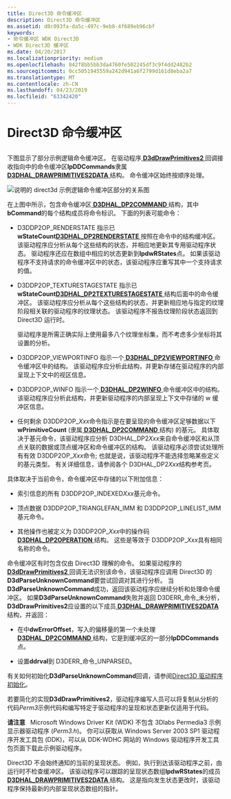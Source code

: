 ```yaml
---
title: Direct3D 命令缓冲区
description: Direct3D 命令缓冲区
ms.assetid: d8c093fa-da5c-497c-9eb8-4f689eb96cbf
keywords:
- 命令缓冲区 WDK Direct3D
- WDK Direct3D 缓冲区
ms.date: 04/20/2017
ms.localizationpriority: medium
ms.openlocfilehash: 842f8bb5bb3da4760fe502245df3c9f4dd2482b2
ms.sourcegitcommit: 0cc5051945559a242d941a6f2799d161d8eba2a7
ms.translationtype: MT
ms.contentlocale: zh-CN
ms.lasthandoff: 04/23/2019
ms.locfileid: "63342420"
---
```

# <a name="direct3d-command-buffers"></a>Direct3D 命令缓冲区


## <span id="ddk_direct3d_command_buffers_gg"></span><span id="DDK_DIRECT3D_COMMAND_BUFFERS_GG"></span>


下图显示了部分示例逻辑命令缓冲区。 在驱动程序[ **D3dDrawPrimitives2** ](https://msdn.microsoft.com/library/windows/hardware/ff544704)回调接收指向中的命令缓冲区**lpDDCommands**隶属[ **D3DHAL\_DRAWPRIMITIVES2DATA** ](https://msdn.microsoft.com/library/windows/hardware/ff545957)结构。 命令缓冲区始终按顺序处理。

![说明的 direct3d 示例逻辑命令缓冲区部分的关系图](images/d3dcmbuf.png)

在上图中所示，包含命令缓冲区[ **D3DHAL\_DP2COMMAND** ](https://msdn.microsoft.com/library/windows/hardware/ff545454)结构，其中**bCommand**的每个结构成员将命令标识。 下面的列表可能命令：

-   D3DDP2OP\_RENDERSTATE 指示已**wStateCount**[**D3DHAL\_DP2RENDERSTATE** ](https://msdn.microsoft.com/library/windows/hardware/ff545705)按照在命令中的结构缓冲区。 该驱动程序应分析从每个这些结构的状态，并相应地更新其专用驱动程序状态。 驱动程序还应在数组中相应的状态更新到**lpdwRStates**点。 如果该驱动程序不支持请求的命令缓冲区中的状态，该驱动程序应重写其中一个支持请求的值。

-   D3DDP2OP\_TEXTURESTAGESTATE 指示已**wStateCount**[**D3DHAL\_DP2TEXTURESTAGESTATE** ](https://msdn.microsoft.com/library/windows/hardware/ff545878)结构后面中的命令缓冲区。 该驱动程序应分析从每个这些结构的状态，并更新相应地与指定的纹理阶段相关联的驱动程序的纹理状态。 该驱动程序不报告纹理阶段状态返回到 Direct3D 运行时。

    驱动程序是所需正确实际上使用最多八个纹理坐标集，而不考虑多少坐标将其设置的分析。

-   D3DDP2OP\_VIEWPORTINFO 指示一个[ **D3DHAL\_DP2VIEWPORTINFO** ](https://msdn.microsoft.com/library/windows/hardware/ff545936)命令缓冲区中的结构。 该驱动程序应分析此结构，并更新存储在驱动程序的内部呈现上下文中的视区信息。

-   D3DDP2OP\_WINFO 指示一个[ **D3DHAL\_DP2WINFO** ](https://msdn.microsoft.com/library/windows/hardware/ff545944)命令缓冲区中的结构。 该驱动程序应分析此结构，并更新驱动程序的内部呈现上下文中存储的 w 缓冲区信息。

-   任何剩余 D3DDP2OP\_*Xxx*命令指示是在要呈现的命令缓冲区足够数据以下**wPrimitiveCount** (隶属[ **D3DHAL\_DP2COMMAND** ](https://msdn.microsoft.com/library/windows/hardware/ff545454)结构) 的基元。 具体取决于基元命令，该驱动程序应分析 D3DHAL\_DP2*Xxx*来自命令缓冲区和从顶点关联的数据或顶点缓冲区和命令缓冲区的结构。 该驱动程序必须尝试处理所有有效 D3DDP2OP\_*Xxx*命令; 也就是说，该驱动程序不能选择忽略某些定义的基元类型。 有关详细信息，请参阅各个 D3DHAL\_DP2*Xxx*结构参考页。

具体取决于当前命令，命令缓冲区中存储的以下附加信息：

-   索引信息的所有 D3DDP2OP\_INDEXED*Xxx*基元命令。

-   顶点数据 D3DDP2OP\_TRIANGLEFAN\_IMM 和 D3DDP2OP\_LINELIST\_IMM 基元命令。

-   其他操作也被定义为 D3DDP2OP\_*Xxx*中的操作码[ **D3DHAL\_DP2OPERATION** ](https://msdn.microsoft.com/library/windows/hardware/ff545678)结构。 这些是等效于 D3DDP2OP\_*Xxx*具有相同名称的命令。

命令缓冲区有时包含仅由 Direct3D 理解的命令。 如果驱动程序的[ **D3dDrawPrimitives2** ](https://msdn.microsoft.com/library/windows/hardware/ff544704)回调无法识别该命令，该驱动程序应调用 Direct3D 的**D3dParseUnknownCommand**要尝试回调对其进行分析。 当**D3dParseUnknownCommand**成功，返回该驱动程序应继续分析和处理命令缓冲区。 如果**D3dParseUnknownCommand**失败并返回 D3DERR\_命令\_未分析， **D3dDrawPrimitives2**应设置的以下成员[ **D3DHAL\_DRAWPRIMITIVES2DATA** ](https://msdn.microsoft.com/library/windows/hardware/ff545957)结构，并返回：

-   在中**dwErrorOffset**，写入的偏移量的第一个未处理[ **D3DHAL\_DP2COMMAND** ](https://msdn.microsoft.com/library/windows/hardware/ff545454)结构，它是到缓冲区的一部分**lpDDCommands**点。

-   设置**ddrval**到 D3DERR\_命令\_UNPARSED。

有关如何初始化**D3dParseUnknownCommand**回调，请参阅[Direct3D 驱动程序初始化](direct3d-driver-initialization.md)。

若要简化的实现**D3dDrawPrimitives2**，驱动程序编写人员可以将复制从分析的代码*Perm3*示例代码和编写特定于驱动程序的呈现和状态更新仅适用于代码。

**请注意**   Microsoft Windows Driver Kit (WDK) 不包含 3Dlabs Permedia3 示例显示器驱动程序 (*Perm3.h*)。 你可以获取从 Windows Server 2003 SP1 驱动程序开发工具包 (DDK)，可以从 DDK-WDHC 网站的 Windows 驱动程序开发工具包页面下载此示例驱动程序。

 

Direct3D 不会始终通知的当前的呈现状态。 例如，执行到达该驱动程序之前，由运行时不检查缓冲区。 该驱动程序可以跟踪的呈现状态数组**lpdwRStates**的成员[ **D3DHAL\_DRAWPRIMITIVES2DATA** ](https://msdn.microsoft.com/library/windows/hardware/ff545957)结构。 这是指向发生状态更改时，该驱动程序保持最新的内部呈现状态数组的指针。

 

 





